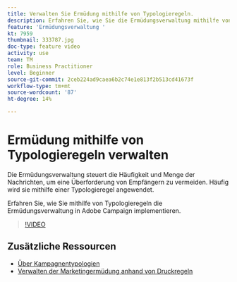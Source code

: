 ```yaml
---
title: Verwalten Sie Ermüdung mithilfe von Typologieregeln.
description: Erfahren Sie, wie Sie die Ermüdungsverwaltung mithilfe von Typologieregeln implementieren.
feature: 'Ermüdungsverwaltung '
kt: 7959
thumbnail: 333787.jpg
doc-type: feature video
activity: use
team: TM
role: Business Practitioner
level: Beginner
source-git-commit: 2ceb224ad9caea6b2c74e1e813f2b513cd41673f
workflow-type: tm+mt
source-wordcount: '87'
ht-degree: 14%

---
```



# Ermüdung mithilfe von Typologieregeln verwalten

Die Ermüdungsverwaltung steuert die Häufigkeit und Menge der Nachrichten, um eine Überforderung von Empfängern zu vermeiden. Häufig wird sie mithilfe einer Typologieregel angewendet.

Erfahren Sie, wie Sie mithilfe von Typologieregeln die Ermüdungsverwaltung in Adobe Campaign implementieren.

>[!VIDEO](https://video.tv.adobe.com/v/333787?quality=12)

## Zusätzliche Ressourcen

* [Über Kampagnentypologien](https://experienceleague.adobe.com/docs/campaign-classic/using/orchestrating-campaigns/campaign-optimization/about-campaign-typologies.html?lang=en)
* [Verwalten der Marketingermüdung anhand von Druckregeln](https://experienceleague.adobe.com/docs/campaign-classic/using/orchestrating-campaigns/campaign-optimization/pressure-rules.html?lang=en)
